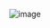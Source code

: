 ![image](https://user-images.githubusercontent.com/34793005/197353118-96ee9b4b-8ba9-4d73-a128-52f10b7262c6.png)
